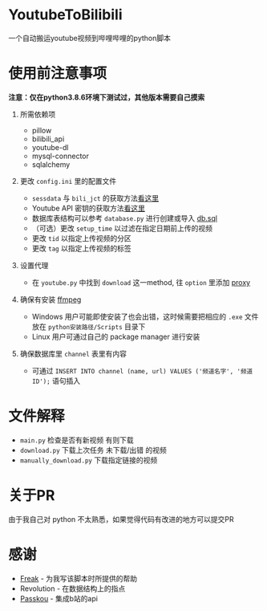 # YoutubeToBilibili
一个自动搬运youtube视频到哔哩哔哩的python脚本

# 使用前注意事项
**注意：仅在python3.8.6环境下测试过，其他版本需要自己摸索**

 1. 所需依赖项
    - pillow
    - bilibili_api
    - youtube-dl
    - mysql-connector
    - sqlalchemy

2. 更改 ``config.ini`` 里的配置文件
    - ``sessdata`` 与 ``bili_jct`` 的获取方法[看这里](https://github.com/Passkou/bilibili_api#获取-sessdate-和csrf)
    - Youtube API 密钥的获取方法[看这里](https://developers.google.com/youtube/v3/getting-started)
    - 数据库表结构可以参考 ``database.py`` 进行创建或导入 [db.sql](https://github.com/deadw1nter/YoutubeToBilibili/blob/master/db.sql)
    - （可选）更改 ``setup_time`` 以过滤在指定日期前上传的视频
    - 更改 ``tid`` 以指定上传视频的分区
    - 更改 ``tag`` 以指定上传视频的标签

3. 设置代理
    - 在 ``youtube.py`` 中找到 ``download`` 这一method, 往 ``option`` 里添加 [proxy](https://github.com/ytdl-org/youtube-dl/blob/3e4cedf9e8cd3157df2457df7274d0c842421945/youtube_dl/YoutubeDL.py#L211)

4. 确保有安装 [ffmpeg](https://ffmpeg.org/download.html)
    - Windows 用户可能即使安装了也会出错，这时候需要把相应的 ``.exe`` 文件放在 ``python安装路径/Scripts`` 目录下
    - Linux 用户可通过自己的 package manager 进行安装

5. 确保数据库里 ``channel`` 表里有内容
    - 可通过 ``INSERT INTO channel (name, url) VALUES ('频道名字', '频道ID');`` 语句插入

# 文件解释
- ``main.py`` 检查是否有新视频 有则下载
- ``download.py`` 下载上次任务 未下载/出错 的视频
- ``manually_download.py`` 下载指定链接的视频

# 关于PR
由于我自己对 python 不太熟悉，如果觉得代码有改进的地方可以提交PR

# 感谢

* [Freak](https://github.com/Fre-ak) - 为我写该脚本时所提供的帮助
* Revolution - 在数据结构上的指点
* [Passkou](https://github.com/Passkou) - 集成b站的api